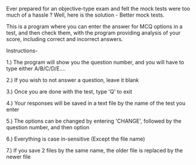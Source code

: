 Ever prepared for an objective-type exam and felt the mock tests were too much of a hassle ?
Well, here is the solution - Better mock tests.

This is a program where you can enter the answer for MCQ options in a test, and then check them, with the program providing analysis of your score, including correct and incorrect answers.

Instructions-

1.) The program will show you the question number, and you will have to type either A/B/C/D/E....

2.) If you wish to not answer a question, leave it blank

3.) Once you are done with the test, type 'Q' to exit

4.) Your responses will be saved in a text file by the name of the test you enter

5.) The options can be changed by entering 'CHANGE', followed by the question number, and then option

6.) Everything is case in-sensitive (Except the file name)

7.) If you save 2 files by the same name, the older file is replaced by the newer file
